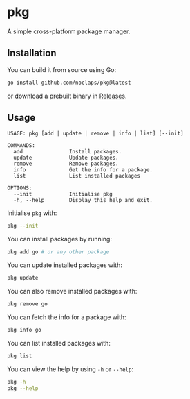 # pkg

A simple cross-platform package manager.

## Installation

You can build it from source using Go:

```sh
go install github.com/noclaps/pkg@latest
```

or download a prebuilt binary in [Releases](https://github.com/noClaps/pkg/releases).

## Usage

```
USAGE: pkg [add | update | remove | info | list] [--init]

COMMANDS:
  add               Install packages.
  update            Update packages.
  remove            Remove packages.
  info              Get the info for a package.
  list              List installed packages

OPTIONS:
  --init            Initialise pkg
  -h, --help        Display this help and exit.
```

Initialise `pkg` with:

```sh
pkg --init
```

You can install packages by running:

```sh
pkg add go # or any other package
```

You can update installed packages with:

```sh
pkg update
```

You can also remove installed packages with:

```sh
pkg remove go
```

You can fetch the info for a package with:

```sh
pkg info go
```

You can list installed packages with:

```sh
pkg list
```

You can view the help by using `-h` or `--help`:

```sh
pkg -h
pkg --help
```
